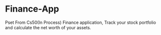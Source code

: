 # Finance-App
Pset From Cs50(In Process)
Finance application, Track your stock portfolio and calculate the net worth of your assets.
